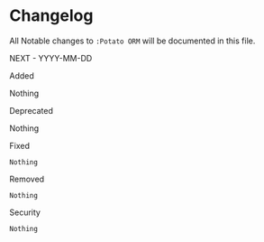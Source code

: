 # Changelog

All Notable changes to `:Potato ORM` will be documented in this file.

NEXT - YYYY-MM-DD

Added

   Nothing

Deprecated

   Nothing

Fixed

    Nothing

Removed

    Nothing

Security

    Nothing

